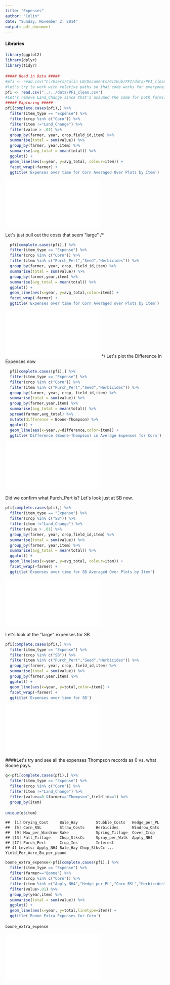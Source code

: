 ```yaml
---
title: "Expenses"
author: "Colin"
date: "Sunday, November 2, 2014"
output: pdf_document
---
```


#### Libraries 


```r
library(ggplot2)
library(dplyr)
library(tidyr)

##### Read in Data #####
#pfi <- read.csv("C:/Users/Colin LB/Documents/GitHub/PFI/data/PFI_clean.csv")
#let's try to work with relative paths so that code works for everyone.
pfi <- read.csv("../../data/PFI_clean.csv")
#Let's remove Land_Change since that's assumed the same for both farms.
##### Exploring #####
pfi[complete.cases(pfi),] %>% 
  filter(item_type == "Expense") %>%
  filter(crop %in% c("Corn")) %>%
  filter(item !="Land_Change") %>%
  filter(value > .01) %>%
  group_by(farmer, year, crop,field_id,item) %>%
  summarise(total = sum(value)) %>%
  group_by(farmer, year,item) %>%
  summarise(avg_total = mean(total)) %>%
  ggplot() +
  geom_line(aes(x=year, y=avg_total, colour=item)) +
  facet_wrap(~farmer) +
  ggtitle('Expenses over time for Corn Averaged Over Plots by Item')
```

![](./Expenses_WithMarkdown_files/figure-latex/unnamed-chunk-1-1.pdf) 

Let's just pull out the costs that seem "large"
/*

```r
  pfi[complete.cases(pfi),] %>% 
  filter(item_type == "Expense") %>%
  filter(crop %in% c("Corn")) %>%
  filter(item %in% c("Purch_Pert","Seed","Herbicides")) %>%
  group_by(farmer, year, crop, field_id,item) %>%
  summarise(total = sum(value)) %>%
  group_by(farmer,year,item) %>%
  summarise(avg_total = mean(total)) %>%
  ggplot() +
  geom_line(aes(x=year, y=avg_total,color=item)) +
  facet_wrap(~farmer) +
  ggtitle('Expenses over time for Corn Averaged over Plots by Item')
```

![](./Expenses_WithMarkdown_files/figure-latex/unnamed-chunk-2-1.pdf) 
*/
Let's plot the Difference In Expenses now

```r
  pfi[complete.cases(pfi),] %>% 
  filter(item_type == "Expense") %>%
  filter(crop %in% c("Corn")) %>%
  filter(item %in% c("Purch_Pert","Seed","Herbicides")) %>%
  group_by(farmer, year, crop, field_id,item) %>%
  summarise(total = sum(value)) %>%
  group_by(farmer,year,item) %>%
  summarise(avg_total = mean(total)) %>%
  spread(farmer,avg_total) %>%
  mutate(difference = Boone-Thompson) %>%
  ggplot() +
  geom_line(aes(x=year,y=difference,color=item)) +
  ggtitle('Difference (Boone-Thompson) in Average Expenses for Corn')
```

![](./Expenses_WithMarkdown_files/figure-latex/unnamed-chunk-3-1.pdf) 

Did we confirm what Purch_Pert is?  Let's look just at SB now.


```r
pfi[complete.cases(pfi),] %>% 
  filter(item_type == "Expense") %>%
  filter(crop %in% c("SB")) %>%
  filter(item !="Land_Change") %>%
  filter(value > .01) %>%
  group_by(farmer, year, crop,field_id,item) %>%
  summarise(total = sum(value)) %>%
  group_by(farmer, year,item) %>%
  summarise(avg_total = mean(total)) %>%
  ggplot() +
  geom_line(aes(x=year, y=avg_total, colour=item)) +
  facet_wrap(~farmer) +
  ggtitle('Expenses over time for SB Averaged Over Plots by Item')
```

![](./Expenses_WithMarkdown_files/figure-latex/unnamed-chunk-4-1.pdf) 

Let's look at the "large" expenses for SB


```r
pfi[complete.cases(pfi),] %>% 
  filter(item_type == "Expense") %>%
  filter(crop %in% c("SB")) %>%
  filter(item %in% c("Purch_Pert","Seed","Herbicides")) %>%
  group_by(farmer, year, crop, field_id,item) %>%
  summarise(total = sum(value)) %>%
  group_by(farmer,year,item) %>%
  ggplot() +
  geom_line(aes(x=year, y=total,color=item)) +
  facet_wrap(~farmer) +
  ggtitle('Expenses over time for SB')
```

![](./Expenses_WithMarkdown_files/figure-latex/unnamed-chunk-5-1.pdf) 

####Let's try and see all the expenses Thompson records as 0 vs. what Boone pays.


```r
q<-pfi[complete.cases(pfi),] %>% 
  filter(item_type == "Expense") %>%
  filter(crop %in% c("Corn")) %>%
  filter(item !="Land_Change") %>%
  filter(value==0 &farmer=="Thompson",field_id==1) %>%
  group_by(item)
  
unique(q$item)
```

```
##  [1] Drying_Cost     Bale_Hay        Stubble_Costs   Hedge_per_PL   
##  [5] Corn_RSL        Straw_Costs     Herbicides      Windrow_Oats   
##  [9] Mow_per_Windrow Rake            Spring_Tillage  Cover_Crop     
## [13] Fall_Tillage    Chop_StksCc     Spray_per_Walk  Apply_NH4      
## [17] Purch_Pert      Crop_Ins        Interest       
## 41 Levels: Apply_NH4 Bale_Hay Chop_StksCc ... Yield_Per_Acre_Bu_per_pound
```


```r
boone_extra_expense<-pfi[complete.cases(pfi),] %>% 
  filter(item_type == "Expense") %>%
  filter(farmer=="Boone") %>%
  filter(crop %in% c("Corn")) %>%
  filter(item %in% c("Apply_NH4","Hedge_per_PL","Corn_RSL","Herbicides","Spring_Tillage","Chop_StksCc","Spray_per_Walk","Purch_pert","Fall_Tillage")) %>%
  filter(value>.01) %>%
  group_by(year,item) %>%
  summarise(total = sum(value)) %>%
  ggplot() +
  geom_line(aes(x=year, y=total,linetype=item)) +
  ggtitle('Boone Extra Expenses for Corn')

boone_extra_expense
```

![](./Expenses_WithMarkdown_files/figure-latex/unnamed-chunk-7-1.pdf) 




